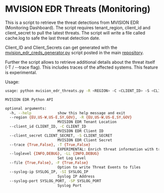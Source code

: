 # MVISION EDR Threats (Monitoring)

This is a script to retrieve the threat detections from MVISION EDR (Monitoring Dashboard). The script requires tenant_region, client_id and client_secret to pull the latest threats. The script will write a file called cache.log to safe the last threat detection date. 

Client_ID and Client_Secrets can get generated with the [mvision_edr_creds_generator.py](https://github.com/mohlcyber/McAfee-MVISION-EDR-Integrations/blob/master/mvision_edr_creds_generator.py) script posted in the main [repository](https://github.com/mohlcyber/McAfee-MVISION-EDR-Integrations).

Further the script allows to retrieve additional details about the threat itself (-T / --trace flag). This includes traces of the affected systems. This feature is experimental.

Usage:

```sh
usage: python mvision_edr_threats.py -R <REGION> -C <CLIENT_ID> -S <CLIENT_SECRET> -LL <LOG_LEVEL> -F <FILE WRITE> -SI <SYSLOG IP> -SP <SYSLOG PORT>

MVISION EDR Python API

optional arguments:
  -h, --help            show this help message and exit
  --region {EU,US-W,US-E,SY,GOV}, -R {EU,US-W,US-E,SY,GOV}
                        MVISION EDR Tenant Location
  --client_id CLIENT_ID, -C CLIENT_ID
                        MVISION EDR Client ID
  --client_secret CLIENT_SECRET, -S CLIENT_SECRET
                        MVISION EDR Client Secret
  --trace {True,False}, -T {True,False}
                        EXPERIMENTAL: Enrich threat information with trace data
  --loglevel {INFO,DEBUG}, -LL {INFO,DEBUG}
                        Set Log Level
  --file {True,False}, -F {True,False}
                        Option to write Threat Events to files
  --syslog-ip SYSLOG_IP, -SI SYSLOG_IP
                        Syslog IP Address
  --syslog-port SYSLOG_PORT, -SP SYSLOG_PORT
                        Syslog Port
```
